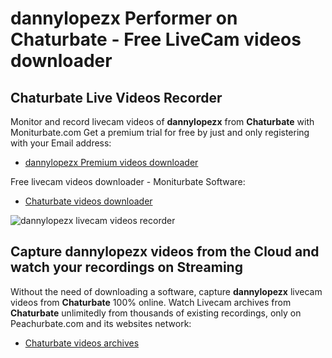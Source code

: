 # dannylopezx Performer on Chaturbate - Free LiveCam videos downloader

## Chaturbate Live Videos Recorder

Monitor and record livecam videos of **dannylopezx** from **Chaturbate** with Moniturbate.com
Get a premium trial for free by just and only registering with your Email address:
* [dannylopezx Premium videos downloader](https://moniturbate.com/request-demo-licence-key.html)

Free livecam videos downloader - Moniturbate Software:
* [Chaturbate videos downloader](https://moniturbate.com/moniturbate-download-software.html)

![dannylopezx livecam videos recorder](https://peachurnet.com/templates/moniturbate-software.png)


## Capture dannylopezx videos from the Cloud and watch your recordings on Streaming

Without the need of downloading a software, capture **dannylopezx** livecam videos from **Chaturbate** 100% online.
Watch Livecam archives from **Chaturbate** unlimitedly from thousands of existing recordings, only on Peachurbate.com and its websites network:
* [Chaturbate videos archives](https://peachurnet.com/)
